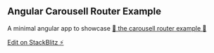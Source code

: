 ## Angular Carousell Router Example

A minimal angular app to showcase [🎠 the carousell router example 🎠](https://www.sergiutalnaci.com/carousel-router-animations/) 

[Edit on StackBlitz ⚡️](https://stackblitz.com/edit/angular-carousell-router)

